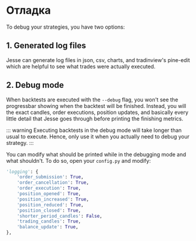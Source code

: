 # Отладка

To debug your strategies, you have two options:

## 1. Generated log files 
Jesse can generate log files in json, csv, charts, and tradinview's pine-edit which are helpful to see what trades were actually executed. 

## 2. Debug mode 

When backtests are executed with the `--debug` flag, you won't see the progressbar showing when the backtest will be finished. Instead, you will the exact candles, order executions, position updates, and basically every little detail that Jesse goes through before printing the finishing metrics. 

::: warning
Executing backtests in the debug mode will take longer than usual to execute. Hence, only use it when you actually need to debug your strategy. 
:::

You can modify what should be printed while in the debugging mode and what shouldn't. To do so, open your `config.py` and modify:
```py
'logging': {
    'order_submission': True,
    'order_cancellation': True,
    'order_execution': True,
    'position_opened': True,
    'position_increased': True,
    'position_reduced': True,
    'position_closed': True,
    'shorter_period_candles': False,
    'trading_candles': True,
    'balance_update': True,
},
```